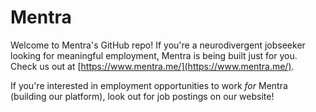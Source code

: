 # Mentra
Welcome to Mentra's GitHub repo! If you're a neurodivergent jobseeker looking for meaningful employment, Mentra is being built just for you. Check us out at [https://www.mentra.me/](https://www.mentra.me/).

If you're interested in employment opportunities to work *for* Mentra (building our platform), look out for job postings on our website!
